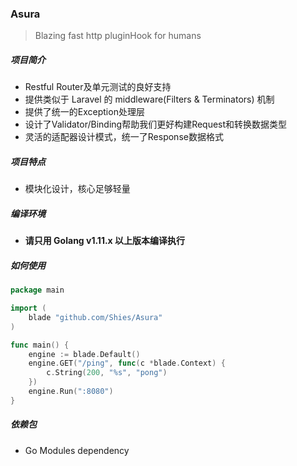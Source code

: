 ### Asura

> Blazing fast http pluginHook for humans

##### 项目简介

- Restful Router及单元测试的良好支持
- 提供类似于 Laravel 的 middleware(Filters & Terminators) 机制
- 提供了统一的Exception处理层
- 设计了Validator/Binding帮助我们更好构建Request和转换数据类型
- 灵活的适配器设计模式，统一了Response数据格式

##### 项目特点

- 模块化设计，核心足够轻量

##### 编译环境

- **请只用 Golang v1.11.x 以上版本编译执行**

##### 如何使用

```go
package main

import (
	blade "github.com/Shies/Asura"
)

func main() {
    engine := blade.Default()
    engine.GET("/ping", func(c *blade.Context) {
    	c.String(200, "%s", "pong")
    })
    engine.Run(":8080")
}
```

##### 依赖包

- Go Modules dependency
